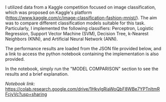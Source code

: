 I utilized data from a Kaggle competition focused on image classification, which was proposed on Kaggle's platform (https://www.kaggle.com/c/image-classification-fashion-mnist/). 
The aim was to compare different classification models suitable for this task. 
Particularly, I implemented the following classifiers: Perceptron, Logistic Regression, Support Vector Machine (SVM), Decision Tree, k-Nearest Neighbors (KNN), and Artificial Neural Network (ANN).

The performance results are loaded from the JSON file provided below, and a link to access the python notebook containing the implementation is also provided.

In the notebook, simply run the "MODEL COMPARISON" section to see the results and a brief explanation.

*Notebook link*: https://colab.research.google.com/drive/1HkyIgRiaWoQbF8WBe7YPTnltmRFcjyVc?usp=sharing
